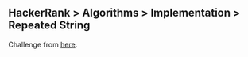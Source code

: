 ## HackerRank > Algorithms > Implementation > Repeated String

Challenge from [here](https://www.hackerrank.com/challenges/repeated-string/problem).

